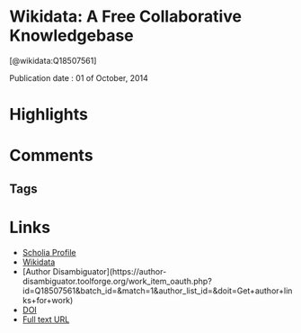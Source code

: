 
Wikidata: A Free Collaborative Knowledgebase
============================================
  
  [@wikidata:Q18507561]  
  
Publication date : 01 of October, 2014  

# Highlights

# Comments

## Tags

# Links
  
 * [Scholia Profile](https://scholia.toolforge.org/work/Q18507561)  
 * [Wikidata](https://www.wikidata.org/wiki/Q18507561)  
 * [Author Disambiguator](https://author-
disambiguator.toolforge.org/work_item_oauth.php?id=Q18507561&batch_id=&match=1&author_list_id=&doit=Get+author+links+for+work)  
 * [DOI](https://doi.org/10.1145/2629489)  
 * [Full text 
URL](https://web.archive.org/web/20190311200511/http://cacm.acm.org/magazines/2014/10/178785-wikidata/fulltext)  
